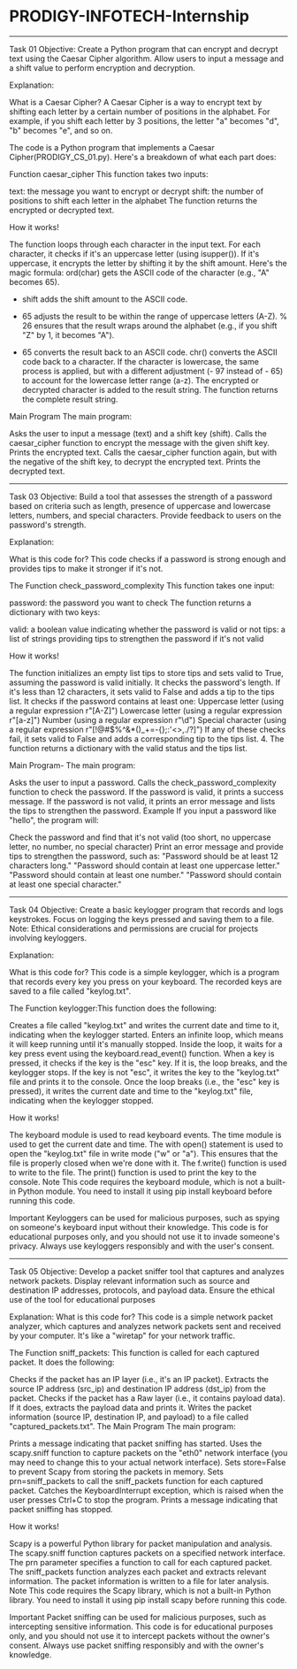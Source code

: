 # PRODIGY-INFOTECH-Internship
____________________________________________________________________________________________________________________________________________________________________
Task 01 Objective: Create a Python program that can encrypt and decrypt text using the Caesar Cipher algorithm. Allow users to input a message and a shift value to perform encryption and decryption.

Explanation: 

What is a Caesar Cipher?
A Caesar Cipher is a way to encrypt text by shifting each letter by a certain number of positions in the alphabet. 
For example, if you shift each letter by 3 positions, the letter "a" becomes "d", "b" becomes "e", and so on.

The code is a Python program that implements a Caesar Cipher(PRODIGY_CS_01.py).
Here's a breakdown of what each part does:

Function caesar_cipher This function takes two inputs:

text: the message you want to encrypt or decrypt
shift: the number of positions to shift each letter in the alphabet
The function returns the encrypted or decrypted text.

How it works!

The function loops through each character in the input text.
For each character, it checks if it's an uppercase letter (using isupper()).
If it's uppercase, it encrypts the letter by shifting it by the shift amount. Here's the magic formula:
ord(char) gets the ASCII code of the character (e.g., "A" becomes 65).
+ shift adds the shift amount to the ASCII code.
- 65 adjusts the result to be within the range of uppercase letters (A-Z).
% 26 ensures that the result wraps around the alphabet (e.g., if you shift "Z" by 1, it becomes "A").
+ 65 converts the result back to an ASCII code.
chr() converts the ASCII code back to a character.
If the character is lowercase, the same process is applied, but with a different adjustment (- 97 instead of - 65) to account for the lowercase letter range (a-z).
The encrypted or decrypted character is added to the result string.
The function returns the complete result string.

Main Program The main program:

Asks the user to input a message (text) and a shift key (shift).
Calls the caesar_cipher function to encrypt the message with the given shift key.
Prints the encrypted text.
Calls the caesar_cipher function again, but with the negative of the shift key, to decrypt the encrypted text.
Prints the decrypted text.


___________________________________________________________________________________________________________________________________________________________________

Task 03 Objective: Build a tool that assesses the strength of a password based on criteria such as length, presence of uppercase and lowercase letters, numbers, and special characters. Provide feedback to users on the password's strength.

Explanation:

What is this code for?
This code checks if a password is strong enough and provides tips to make it stronger if it's not.

The Function check_password_complexity This function takes one input:

password: the password you want to check
The function returns a dictionary with two keys:

valid: a boolean value indicating whether the password is valid or not
tips: a list of strings providing tips to strengthen the password if it's not valid

How it works!

The function initializes an empty list tips to store tips and sets valid to True, assuming the password is valid initially.
It checks the password's length. If it's less than 12 characters, it sets valid to False and adds a tip to the tips list.
It checks if the password contains at least one:
Uppercase letter (using a regular expression r"[A-Z]")
Lowercase letter (using a regular expression r"[a-z]")
Number (using a regular expression r"\d")
Special character (using a regular expression r"[!@#$%^&*()_+=-{};:'<>,./?]")
If any of these checks fail, it sets valid to False and adds a corresponding tip to the tips list. 4. The function returns a dictionary with the valid status and the tips list.

Main Program- The main program:

Asks the user to input a password.
Calls the check_password_complexity function to check the password.
If the password is valid, it prints a success message.
If the password is not valid, it prints an error message and lists the tips to strengthen the password.
Example If you input a password like "hello", the program will:

Check the password and find that it's not valid (too short, no uppercase letter, no number, no special character)
Print an error message and provide tips to strengthen the password, such as:
"Password should be at least 12 characters long."
"Password should contain at least one uppercase letter."
"Password should contain at least one number."
"Password should contain at least one special character."

___________________________________________________________________________________________________________________________________________________________________

Task 04 Objective: Create a basic keylogger program that records and logs keystrokes. Focus on logging the keys pressed and saving them to a file. Note: Ethical considerations and permissions are crucial for projects involving keyloggers.

Explanation:

What is this code for? 
This code is a simple keylogger, which is a program that records every key you press on your keyboard. The recorded keys are saved to a file called "keylog.txt".

The Function keylogger:This function does the following:

Creates a file called "keylog.txt" and writes the current date and time to it, indicating when the keylogger started.
Enters an infinite loop, which means it will keep running until it's manually stopped.
Inside the loop, it waits for a key press event using the keyboard.read_event() function.
When a key is pressed, it checks if the key is the "esc" key. If it is, the loop breaks, and the keylogger stops.
If the key is not "esc", it writes the key to the "keylog.txt" file and prints it to the console.
Once the loop breaks (i.e., the "esc" key is pressed), it writes the current date and time to the "keylog.txt" file, indicating when the keylogger stopped.

How it works!

The keyboard module is used to read keyboard events.
The time module is used to get the current date and time.
The with open() statement is used to open the "keylog.txt" file in write mode ("w" or "a"). This ensures that the file is properly closed when we're done with it.
The f.write() function is used to write to the file.
The print() function is used to print the key to the console.
Note This code requires the keyboard module, which is not a built-in Python module. You need to install it using pip install keyboard before running this code.

Important Keyloggers can be used for malicious purposes, such as spying on someone's keyboard input without their knowledge. This code is for educational purposes only, and you should not use it to invade someone's privacy. Always use keyloggers responsibly and with the user's consent.
___________________________________________________________________________________________________________________________________________________________________

Task 05 Objective: Develop a packet sniffer tool that captures and analyzes network packets. Display relevant information such as source and destination IP addresses, protocols, and payload data. Ensure the ethical use of the tool for educational purposes

Explanation:
What is this code for? 
This code is a simple network packet analyzer, which captures and analyzes network packets sent and received by your computer. It's like a "wiretap" for your network traffic.

The Function sniff_packets: This function is called for each captured packet. It does the following:

Checks if the packet has an IP layer (i.e., it's an IP packet).
Extracts the source IP address (src_ip) and destination IP address (dst_ip) from the packet.
Checks if the packet has a Raw layer (i.e., it contains payload data).
If it does, extracts the payload data and prints it.
Writes the packet information (source IP, destination IP, and payload) to a file called "captured_packets.txt".
The Main Program The main program:

Prints a message indicating that packet sniffing has started.
Uses the scapy.sniff function to capture packets on the "eth0" network interface (you may need to change this to your actual network interface).
Sets store=False to prevent Scapy from storing the packets in memory.
Sets prn=sniff_packets to call the sniff_packets function for each captured packet.
Catches the KeyboardInterrupt exception, which is raised when the user presses Ctrl+C to stop the program.
Prints a message indicating that packet sniffing has stopped.

How it works!

Scapy is a powerful Python library for packet manipulation and analysis.
The scapy.sniff function captures packets on a specified network interface.
The prn parameter specifies a function to call for each captured packet.
The sniff_packets function analyzes each packet and extracts relevant information.
The packet information is written to a file for later analysis.
Note This code requires the Scapy library, which is not a built-in Python library. You need to install it using pip install scapy before running this code.

Important Packet sniffing can be used for malicious purposes, such as intercepting sensitive information. This code is for educational purposes only, and you should not use it to intercept packets without the owner's consent. Always use packet sniffing responsibly and with the owner's knowledge.
